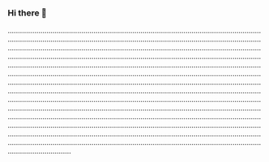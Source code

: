 ### Hi there 👋

.......................................................................................................................................................................................................................................................................................................................................................................................................................................................................................................................................................................................................................................................................................................................................................................................................................................................................................................................................................................................................................................................................................................................................................................................................................................................................................................................................................................................................................................................................................................................................................................................................................................................................................................................................................................................................................................